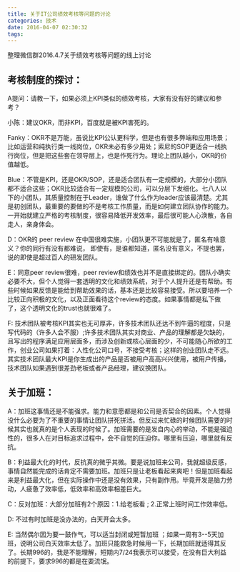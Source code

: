 ```yaml
---
title: 关于IT公司绩效考核等问题的讨论
categories: 技术
date: 2016-04-07 02:30:32
tags:
---
```


整理微信群2016.4.7关于绩效考核等问题的线上讨论

## 考核制度的探讨：
A提问：请教一下，如果必须上KPI类似的绩效考核，大家有没有好的建议和参考？

小陈：建议OKR，而非KPI，百度就是被KPI害死的。

Fanky：OKR不是万能，虽说比KPI公认更科学，但是也有很多弊端和应用场景；比如运营和纯执行类一线岗位，OKR未必有多少用处；索尼的SOP更适合一线执行岗位，但是把这些套在领导层上，也是作死行为。理论上团队越小，OKR的价值越低。

Blue：不管是KPI，还是OKR/SOP，还是适合团队有一定规模的，大部分小团队都不适合这些；OKR比较适合有一定规模的公司，可以分层下发细化。七八人以下的小团队，其质量控制在于Leader，谁做了什么作为leader应该最清楚。尤其是初创团队，最重要的要做的不是考核工作质量，而是如何建立团队协作的能力。一开始就建立严格的考核制度，很容易降低开发效率，最后很可能人心涣散，各自走人，亲身体会。

D：OKR的 peer review 在中国很难实施，小团队更不可能就是了，匿名有啥意义？你的同行有没有都难说， 即使有，是谁都知道，匿名没有意义，不提也罢，说的即使是超过百人的研发团队。

E：同意peer review很难，peer review和绩效也并不是直接绑定的。团队小确实必要不大，但个人觉得一套透明的文化和绩效系统，对于个人提升还是有帮助。有些时候如果反馈是能给到帮助效果的话，基本还是比较容易接受。所以要培养一个比较正向积极的文化，以及正面看待这个review的态度。如果事情都是私下做了，这个透明文化的trust也就很难了。

F:  技术团队被考核KPI其实也无可厚非，许多技术团队还达不到牛逼的程度，只是写代码的（许多人会不服）;许多技术团队其实对商业、产品的理解都是欠缺的，且写出的程序满足应用层面多，而涉及创新或核心层面的少，不可能随心所欲的工作，创业公司如果打着：人性化公司口号，不接受考核；这样的创业团队走不远。其实技术团队最大KPI是你生成出的产品是否被用户高高兴兴使用，被用户传播，技术团队如果遇到很差劲老板或者产品经理，建议换团队。


## 关于加班：
A：加班这事情还是不能强求。能力和意愿都是和公司是否契合的因素。个人觉得没什么必要为了不重要的事情让团队拼死拼活。但反过来忙碌的时候团队需要的时候其实也就真的是个人表现的时候了。加班需要的是发自内心的举动，不能是强迫性的，很多人在对目标追求过程中，会不自觉的压迫你。哪里有压迫，哪里就有反抗。 

B：利益最大化的时代，反抗真的微乎其微。要是说加班来公司，我就超级反感，事情自然能完成的话肯定不需要加班。加班只是让老板看起来爽吧！但是加班看起来是利益最大化，但在实际操作中还是没有效果，只有副作用。毕竟开发是脑力劳动，人疲惫了效率低，低效率和高效率相差巨大。

C：反对加班：大部分加班有2个原因：1.给老板看 ; 2.正常上班时间工作效率低。

D:   不过有时加班是没办法的，白天开会太多。

E:  当然偶尔因为要一鼓作气，可以适当封闭或短暂加班 ；如果一周有3--5天加班，说明公司白天效率太低了。加班只能救急时候用一下，长期加班就适得其反了。长期996的，我是不能理解，短期内7/24我表示可以接受，在没有巨大利益的前提下，要求996的都是在耍流氓。